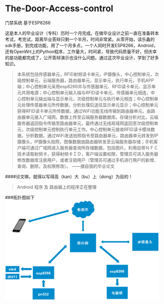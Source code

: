 # The-Door-Access-control
门禁系统 基于ESP8266

这是本人的毕业设计（专科）历时一个月完成。在做毕业设计之前一直在准备转本考试，考完试，距离毕业答辩只剩一个半月，时间非常紧。从零开始，读乐鑫的sdk手册，到完成功能，用了一个月多点，一个人同时开发ESP8266，Android，还有OpenWrt上的Python程序，工作量大，时间紧，导致代码质量不好，但庆幸的是功能都完成了，公开答辩演示也没什么问题。通过这次毕业设计，学到了好多知识。


> 本系统包括传感器单元，RFID射频读卡单元，IP摄像头，中心控制单元，次级控制单元，云端服务器，路由器单元，显示单元，执行单元，手机APP端；中心控制单元采用esp8266并与传感器单元、RFID读卡单元、显示单元共用电源；中心控制单元输入端与RFID读卡单元、传感器单元相连，中心控制单元输出端与显示单元，次级控制单元与执行单元相连；中心控制单元处理传感器单元所传数据，分析处理后送往显示单元显示；中心控制单元获得RFID读卡单元所传数据，通过WiFi功能无线传输到路由器单元，由路由器单元接入广域网，数据上传至云端服务器数据库。存储分析对比，云端服务器返回指令传输至路由器单元，最终通过无线局域网返回至次级控制单元，次级控制单元控制执行单元工作。中心控制单元接收RFID读卡模块数据，分析数据，通过WiFi发送拍照指令至路由器单元，路由器单元转发到IP摄像头，IP摄像头拍照，图像数据由路由器转发至云端服务器存储；手机客户端可通过广域网进入服务器查询所存储数据，包括图片。利用自带ＮＦＣ技术读取射频卡，获得射频卡ＩＤ，客户端设置权限，管理员可进入服务器修改数据库注册用户，或者注销用户（管理员可通过手机进行用户的新增、查询、删除，及权限修改）。             ——摘自我的毕业论文

####论文嘛，就得以写得高（kan）大（bu）上（dong）为目的！

> Android 程序 及 路由器上的程序正在整理

###拓扑图如下
![](pic01.png)


